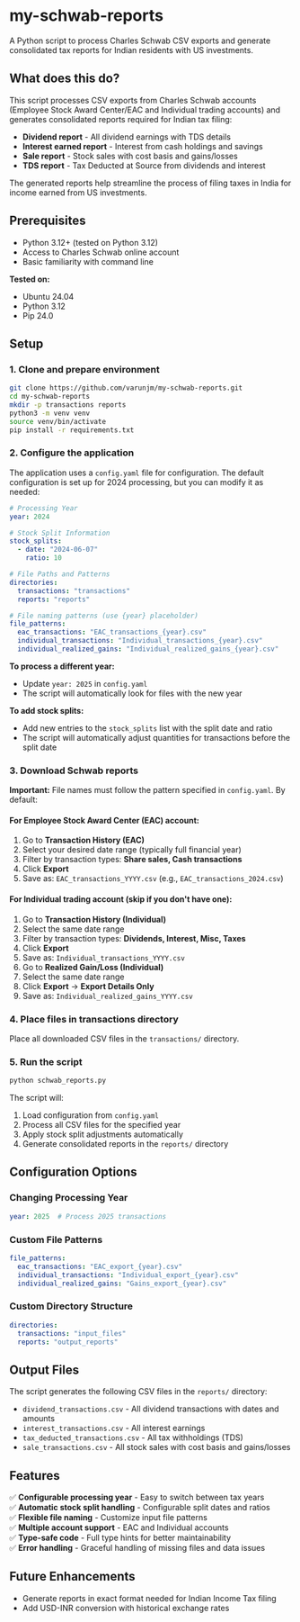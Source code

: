 # my-schwab-reports

A Python script to process Charles Schwab CSV exports and generate consolidated tax reports for Indian residents with US investments.

## What does this do?

This script processes CSV exports from Charles Schwab accounts (Employee Stock Award Center/EAC and Individual trading accounts) and generates consolidated reports required for Indian tax filing:

- **Dividend report** - All dividend earnings with TDS details
- **Interest earned report** - Interest from cash holdings and savings
- **Sale report** - Stock sales with cost basis and gains/losses
- **TDS report** - Tax Deducted at Source from dividends and interest

The generated reports help streamline the process of filing taxes in India for income earned from US investments.

## Prerequisites

- Python 3.12+ (tested on Python 3.12)
- Access to Charles Schwab online account
- Basic familiarity with command line

**Tested on:**
- Ubuntu 24.04
- Python 3.12
- Pip 24.0

## Setup

### 1. Clone and prepare environment
```bash
git clone https://github.com/varunjm/my-schwab-reports.git
cd my-schwab-reports
mkdir -p transactions reports
python3 -m venv venv
source venv/bin/activate
pip install -r requirements.txt
```

### 2. Configure the application

The application uses a `config.yaml` file for configuration. The default configuration is set up for 2024 processing, but you can modify it as needed:

```yaml
# Processing Year
year: 2024

# Stock Split Information
stock_splits:
  - date: "2024-06-07"
    ratio: 10

# File Paths and Patterns
directories:
  transactions: "transactions"
  reports: "reports"

# File naming patterns (use {year} placeholder)
file_patterns:
  eac_transactions: "EAC_transactions_{year}.csv"
  individual_transactions: "Individual_transactions_{year}.csv"
  individual_realized_gains: "Individual_realized_gains_{year}.csv"
```

**To process a different year:**
- Update `year: 2025` in `config.yaml`
- The script will automatically look for files with the new year

**To add stock splits:**
- Add new entries to the `stock_splits` list with the split date and ratio
- The script will automatically adjust quantities for transactions before the split date

### 3. Download Schwab reports

**Important:** File names must follow the pattern specified in `config.yaml`. By default:

#### For Employee Stock Award Center (EAC) account:
1. Go to **Transaction History (EAC)**
2. Select your desired date range (typically full financial year)
3. Filter by transaction types: **Share sales, Cash transactions**
4. Click **Export**
5. Save as: `EAC_transactions_YYYY.csv` (e.g., `EAC_transactions_2024.csv`)

#### For Individual trading account (skip if you don't have one):
1. Go to **Transaction History (Individual)**
2. Select the same date range
3. Filter by transaction types: **Dividends, Interest, Misc, Taxes**
4. Click **Export**
5. Save as: `Individual_transactions_YYYY.csv`
6. Go to **Realized Gain/Loss (Individual)**
7. Select the same date range
8. Click **Export** → **Export Details Only**
9. Save as: `Individual_realized_gains_YYYY.csv`

### 4. Place files in transactions directory

Place all downloaded CSV files in the `transactions/` directory.

### 5. Run the script

```bash
python schwab_reports.py
```

The script will:
1. Load configuration from `config.yaml`
2. Process all CSV files for the specified year
3. Apply stock split adjustments automatically
4. Generate consolidated reports in the `reports/` directory

## Configuration Options

### Changing Processing Year
```yaml
year: 2025  # Process 2025 transactions
```

### Custom File Patterns
```yaml
file_patterns:
  eac_transactions: "EAC_export_{year}.csv"
  individual_transactions: "Individual_export_{year}.csv"
  individual_realized_gains: "Gains_export_{year}.csv"
```

### Custom Directory Structure
```yaml
directories:
  transactions: "input_files"
  reports: "output_reports"
```

## Output Files

The script generates the following CSV files in the `reports/` directory:
- `dividend_transactions.csv` - All dividend transactions with dates and amounts
- `interest_transactions.csv` - All interest earnings
- `tax_deducted_transactions.csv` - All tax withholdings (TDS)
- `sale_transactions.csv` - All stock sales with cost basis and gains/losses

## Features

✅ **Configurable processing year** - Easy to switch between tax years  
✅ **Automatic stock split handling** - Configurable split dates and ratios  
✅ **Flexible file naming** - Customize input file patterns  
✅ **Multiple account support** - EAC and Individual accounts  
✅ **Type-safe code** - Full type hints for better maintainability  
✅ **Error handling** - Graceful handling of missing files and data issues  

## Future Enhancements
- Generate reports in exact format needed for Indian Income Tax filing
- Add USD-INR conversion with historical exchange rates